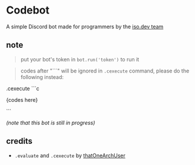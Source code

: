 # Codebot
A simple Discord bot made for programmers by the [iso.dev team](https://github.com/PyBotDevs)

## note
> put your bot's token in `bot.run('token')` to run it

> codes after "\`\`\`" will be ignored in `.cexecute` command, please do the following instead:

.cexecute \`\`\`c

{codes here}

\`\`\`


*(note that this bot is still in progress)*

## credits
- `.evaluate` and `.cexecute` by [thatOneArchUser](https://github.com/thatOneArchUser)

